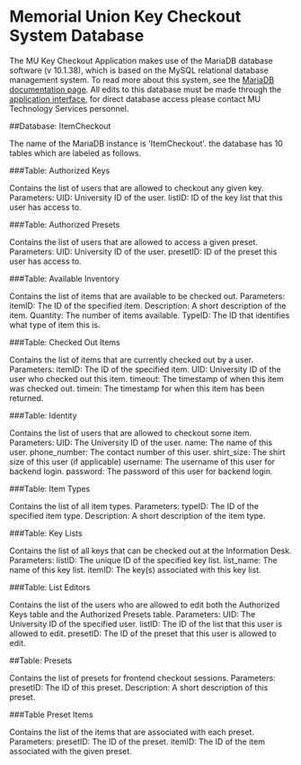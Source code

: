 <!--
this is where we will put information about the database we use for the key checkout system. What will we want to know?
Probably want to list the type of DB we are using (mySQL), the name of the database (ItemCheckout) then all the tables in 
that db. Need descriptions of each db and explanation of what they are for. Probably want to list the fields of each DB and 
indicate where primary keys vs foreign keys are. Maybe include a link to readings about primary and foreign keys. Give  
descriptions of what the fields do.
-->

# Memorial Union Key Checkout System Database

The MU Key Checkout Application makes use of the MariaDB database software (v 10.1.38), which is based on the MySQL relational 
database management system. To read more about this system, see the [MariaDB documentation page](https://mariadb.org/about/). All edits 
to this database must be made through the [application interface](https://devbox.memunion.iastate.edu/), for direct database access 
please contact MU Technology Services personnel.



##Database: ItemCheckout

The name of the MariaDB instance is 'ItemCheckout'. the database has 10 tables which are labeled as follows.

###Table: Authorized Keys

Contains the list of users that are allowed to checkout any given key. 
    Parameters:
        UID: University ID of the user.
        listID: ID of the key list that this user has access to.

###Table: Authorized Presets

Contains the list of users that are allowed to access a given preset.
    Parameters:
        UID: University ID of the user.
        presetID: ID of the preset this user has access to.

###Table: Available Inventory

Contains the list of items that are available to be checked out.
    Parameters:
        itemID: The ID of the specified item.
        Description: A short description of the item.
        Quantity: The number of items available.
        TypeID: The ID that identifies what type of item this is.

###Table: Checked Out Items

Contains the list of items that are currently checked out by a user.
    Parameters:
        itemID: The ID of the specified item.
        UID: University ID of the user who checked out this item.
        timeout: The timestamp of when this item was checked out.
        timein: The timestamp for when this item has been returned.

###Table: Identity

Contains the list of users that are allowed to checkout some item.
    Parameters:
        UID: The University ID of the user.
        name: The name of this user.
        phone_number: The contact number of this user.
        shirt_size: The shirt size of this user (if applicable)
        username: The username of this user for backend login.
        password: The password of this user for backend login.

###Table: Item Types

Contains the list of all item types.
    Parameters:
        typeID: The ID of the specified item type.
        Description: A short description of the item type.

###Table: Key Lists

Contains the list of all keys that can be checked out at the Information Desk.
    Parameters:
        listID: The unique ID of the specified key list.
        list_name: The name of this key list.
        itemID: The key(s) associated with this key list.

###Table:  List Editors

Contains the list of the users who are allowed to edit both the Authorized Keys table and the Authorized Presets table.
    Parameters:
        UID: The University ID of the specified user.
        listID: The ID of the list that this user is allowed to edit.
        presetID: The ID of the preset that this user is allowed to edit.

##Table: Presets

Contains the list of presets for frontend checkout sessions.
    Parameters:
        presetID: The ID of this preset.
        Description: A short description of this preset.

###Table Preset Items

Contains the list of the items that are associated with each preset.
    Parameters:
        presetID: The ID of the preset.
        itemID: The ID of the item associated with the given preset.